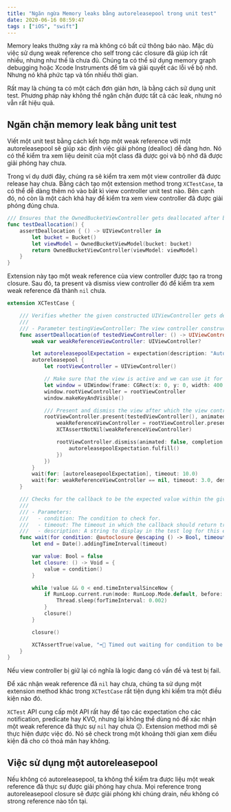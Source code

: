 ```yaml
---
title: "Ngăn ngừa Memory leaks bằng autoreleasepool trong unit test"
date: 2020-06-16 08:59:47
tags : ["iOS", "swift"]
---
```

Memory leaks thường xảy ra mà không có bất cứ thông báo nào. Mặc dù việc sử dụng weak reference cho self trong các closure đã giúp ích rất nhiều, nhưng như thế là chưa đủ. Chúng ta có thể sử dụng memory graph debugging hoặc Xcode Instruments để tìm và giải quyết các lỗi về bộ nhớ. Nhưng nó khá phức tạp và tốn nhiều thời gian.

Rất may là chúng ta có một cách đơn giản hơn, là bằng cách sử dụng unit test. Phương pháp này không thể ngăn chặn được tất cả các leak, nhưng nó vẫn rất hiệu quả.

## Ngăn chặn memory leak bằng unit test
Viết một unit test bằng cách kết hợp một weak reference với một autoreleasepool sẽ giúp xác định việc giải phóng (dealloc) dễ dàng hơn. Nó có thể kiểm tra xem liệu deinit của một class đã được gọi và bộ nhớ đã được giải phóng hay chưa.

Trong ví dụ dưới đây, chúng ra sẽ kiểm tra xem một view controller đã được release hay chưa. Bằng cách tạo một extension method trong `XCTestCase`, ta có thể dễ dàng thêm nó vào bất kì view controller unit test nào. Bên cạnh đó, nó còn là một cách khá hay để kiểm tra xem view controller đã được giải phóng đúng chưa.

```swift
/// Ensures that the OwnedBucketViewController gets deallocated after being added to the navigation stack, then popped.
func testDeallocation() {
    assertDeallocation { () -> UIViewController in
        let bucket = Bucket()
        let viewModel = OwnedBucketViewModel(bucket: bucket)
        return OwnedBucketViewController(viewModel: viewModel)
    }
}
```

Extension này tạo một weak reference của view controller được tạo ra trong closure. Sau đó, ta present và dismiss view controller đó để kiểm tra xem weak reference đã thành `nil` chưa.

```swift
extension XCTestCase {

    /// Verifies whether the given constructed UIViewController gets deallocated after being presented and dismissed.
    ///
    /// - Parameter testingViewController: The view controller constructor to use for creating the view controller.
    func assertDeallocation(of testedViewController: () -> UIViewController) {
        weak var weakReferenceViewController: UIViewController?

        let autoreleasepoolExpectation = expectation(description: "Autoreleasepool should drain")
        autoreleasepool {
            let rootViewController = UIViewController()

            // Make sure that the view is active and we can use it for presenting views.
            let window = UIWindow(frame: CGRect(x: 0, y: 0, width: 400, height: 400))
            window.rootViewController = rootViewController
            window.makeKeyAndVisible()

            /// Present and dismiss the view after which the view controller should be released.
            rootViewController.present(testedViewController(), animated: false, completion: {
                weakReferenceViewController = rootViewController.presentedViewController
                XCTAssertNotNil(weakReferenceViewController)

                rootViewController.dismiss(animated: false, completion: {
                    autoreleasepoolExpectation.fulfill()
                })
            })
        }
        wait(for: [autoreleasepoolExpectation], timeout: 10.0)
        wait(for: weakReferenceViewController == nil, timeout: 3.0, description: "The view controller should be deallocated since no strong reference points to it.")
    }

    /// Checks for the callback to be the expected value within the given timeout.
    ///
    /// - Parameters:
    ///   - condition: The condition to check for.
    ///   - timeout: The timeout in which the callback should return true.
    ///   - description: A string to display in the test log for this expectation, to help diagnose failures.
    func wait(for condition: @autoclosure @escaping () -> Bool, timeout: TimeInterval, description: String, file: StaticString = #file, line: UInt = #line) {
        let end = Date().addingTimeInterval(timeout)

        var value: Bool = false
        let closure: () -> Void = {
            value = condition()
        }

        while !value && 0 < end.timeIntervalSinceNow {
            if RunLoop.current.run(mode: RunLoop.Mode.default, before: Date(timeIntervalSinceNow: 0.002)) {
                Thread.sleep(forTimeInterval: 0.002)
            }
            closure()
        }

        closure()

        XCTAssertTrue(value, "➡️🚨 Timed out waiting for condition to be true: \"\(description)\"", file: file, line: line)
    }
}
```

Nếu view controller bị giữ lại có nghĩa là logic đang có vấn đề và test bị fail.

Để xác nhận weak reference đã `nil` hay chưa, chúng ta sử dụng một extension method khác trong `XCTestCase` rất tiện dụng khi kiểm tra một điều kiện nào đó.

`XCTest` API cung cấp một API rất hay để tạo các expectation cho các notification, predicate hay KVO, nhưng lại không thể dùng nó để xác nhận một weak reference đã thực sự `nil` hay chưa 😕. Extension method mới sẽ thực hiện được việc đó. Nó sẽ check trong một khoảng thời gian xem điều kiện đã cho có thoả mãn hay không.

## Việc sử dụng một autoreleasepool
Nếu không có autoreleasepool, ta không thể kiểm tra được liệu một weak reference đã thực sự được giải phóng hay chưa. Mọi reference trong autoreleasepool closure sẽ được giải phóng khi chúng drain, nếu không có strong reference nào tồn tại.